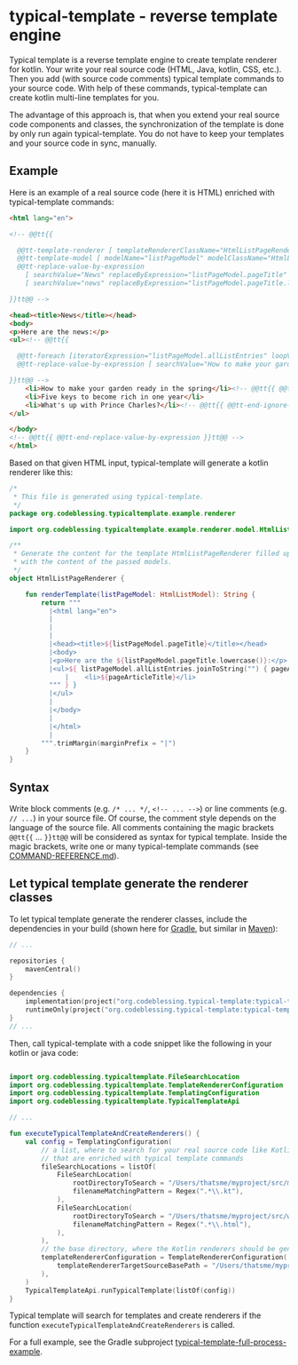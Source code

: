 # typical-template - reverse template engine

Typical template is a reverse template engine to create template renderer for kotlin. 
Your write your real source code (HTML, Java, kotlin, CSS, etc.). 
Then you add (with source code comments) typical template commands to your source code. 
With help of these commands, typical-template can create kotlin multi-line templates for you.

The advantage of this approach is, that when you extend your real source code components and classes, 
the synchronization of the template is done by only run again typical-template. 
You do not have to keep your templates and your source code in sync, manually.

## Example

Here is an example of a real source code (here it is HTML) enriched with typical-template commands:

```html
<html lang="en">

<!-- @@tt{{

  @@tt-template-renderer [ templateRendererClassName="HtmlListPageRenderer" templateRendererPackageName="org.codeblessing.typicaltemplate.example.renderer" ]
  @@tt-template-model [ modelName="listPageModel" modelClassName="HtmlListModel" modelPackageName="org.codeblessing.typicaltemplate.example.renderer.model" ]
  @@tt-replace-value-by-expression
    [ searchValue="News" replaceByExpression="listPageModel.pageTitle" ]
    [ searchValue="news" replaceByExpression="listPageModel.pageTitle.lowercase()" ]

}}tt@@ -->

<head><title>News</title></head>
<body>
<p>Here are the news:</p>
<ul><!-- @@tt{{

  @@tt-foreach [iteratorExpression="listPageModel.allListEntries" loopVariable="pageArticleTitle"]
  @@tt-replace-value-by-expression [ searchValue="How to make your garden ready in the spring" replaceByExpression="pageArticleTitle" ]

}}tt@@ -->
    <li>How to make your garden ready in the spring</li><!-- @@tt{{ @@tt-end-replace-value-by-expression @@tt-end-foreach @@tt-ignore-text }}tt@@ -->
    <li>Five keys to become rich in one year</li>
    <li>What's up with Prince Charles?</li><!-- @@tt{{ @@tt-end-ignore-text }}tt@@ -->
</ul>

</body>
<!-- @@tt{{ @@tt-end-replace-value-by-expression }}tt@@ -->
</html>

```
Based on that given HTML input, typical-template will generate a kotlin renderer like this:
```kotlin
/*
 * This file is generated using typical-template.
 */
package org.codeblessing.typicaltemplate.example.renderer

import org.codeblessing.typicaltemplate.example.renderer.model.HtmlListModel

/**
 * Generate the content for the template HtmlListPageRenderer filled up
 * with the content of the passed models.
 */
object HtmlListPageRenderer {

    fun renderTemplate(listPageModel: HtmlListModel): String {
        return """
          |<html lang="en">
          |
          |
          |
          |<head><title>${listPageModel.pageTitle}</title></head>
          |<body>
          |<p>Here are the ${listPageModel.pageTitle.lowercase()}:</p>
          |<ul>${ listPageModel.allListEntries.joinToString("") { pageArticleTitle ->  """
              |    <li>${pageArticleTitle}</li>
          """ } }
          |</ul>
          |
          |</body>
          |
          |</html>
          |
        """.trimMargin(marginPrefix = "|")
    }
}
```

## Syntax

Write block comments (e.g. `/* ... */`, `<!-- ... -->`) or line comments (e.g. `// ...`) in your source file.
Of course, the comment style depends on the language of the source file.
All comments containing the magic brackets ```@@tt{{``` ... ```}}tt@@``` will be considered as syntax 
for typical template.
Inside the magic brackets, write one or many typical-template commands (see [COMMAND-REFERENCE.md](COMMAND-REFERENCE.md)).

## Let typical template generate the renderer classes

To let typical template generate the renderer classes, include the dependencies in your build (shown here for [Gradle](https://gradle.org/), 
but similar in [Maven](https://maven.apache.org/)):
```kotlin
// ...

repositories {
    mavenCentral()
}

dependencies {
    implementation(project("org.codeblessing.typical-template:typical-template-api:1.0.0"))
    runtimeOnly(project("org.codeblessing.typical-template:typical-template:1.0.0"))
}
// ...
```

Then, call typical-template with a code snippet like the following in your kotlin or java code:
```kotlin

import org.codeblessing.typicaltemplate.FileSearchLocation
import org.codeblessing.typicaltemplate.TemplateRendererConfiguration
import org.codeblessing.typicaltemplate.TemplatingConfiguration
import org.codeblessing.typicaltemplate.TypicalTemplateApi

// ...

fun executeTypicalTemplateAndCreateRenderers() {
    val config = TemplatingConfiguration(
        // a list, where to search for your real source code like Kotlin files or HTML files 
        // that are enriched with typical template commands
        fileSearchLocations = listOf(
            FileSearchLocation(
                rootDirectoryToSearch = "/Users/thatsme/myproject/src/main/kotlin",
                filenameMatchingPattern = Regex(".*\\.kt"),
            ),
            FileSearchLocation(
                rootDirectoryToSearch = "/Users/thatsme/myproject/src/webapp",
                filenameMatchingPattern = Regex(".*\\.html"),
            ),
        ),
        // the base directory, where the Kotlin renderers should be generated
        templateRendererConfiguration = TemplateRendererConfiguration(
            templateRendererTargetSourceBasePath = "/Users/thatsme/myproject/src/generated/kotlin",
        ),
    )
    TypicalTemplateApi.runTypicalTemplate(listOf(config))    
}

```
Typical template will search for templates and create renderers if the function ``executeTypicalTemplateAndCreateRenderers`` is called.

For a full example, see the Gradle subproject [typical-template-full-process-example](typical-template-full-process-example).
